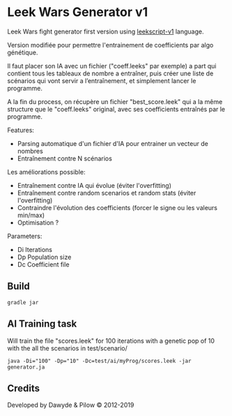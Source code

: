 # Leek Wars Generator v1
Leek Wars fight generator first version using [leekscript-v1](https://github.com/leek-wars/leekscript-v1) language.

Version modifiée pour permettre l'entrainement de coefficients par algo génétique.

Il faut placer son IA avec un fichier ("coeff.leeks" par exemple) a part qui contient tous les tableaux de nombre a entraîner, puis créer une liste de scénarios qui vont servir a l’entraînement, et simplement lancer le programme.

A la fin du process, on récupère un fichier "best_score.leek" qui a la même structure que le "coeff.leeks" original, avec ses coefficients entraînés par le programme.

Features:
- Parsing automatique d'un fichier d'IA pour entrainer un vecteur de nombres
- Entraînement contre N scénarios

Les améliorations possible:
- Entraînement contre IA qui évolue (éviter l'overfitting)
- Entraînement contre random scenarios et random stats (éviter l'overfitting)
- Contraindre l'évolution des coefficients (forcer le signe ou les valeurs min/max)
- Optimisation ?


Parameters:
- Di Iterations
- Dp Population size
- Dc Coefficient file

## Build
```
gradle jar
```

## AI Training task
Will train the file "scores.leek" for 100 iterations with a genetic pop of 10 with the all the scenarios in test/scenario/
```
java -Di="100" -Dp="10" -Dc=test/ai/myProg/scores.leek -jar generator.ja
```

## Credits
Developed by Dawyde & Pilow © 2012-2019
